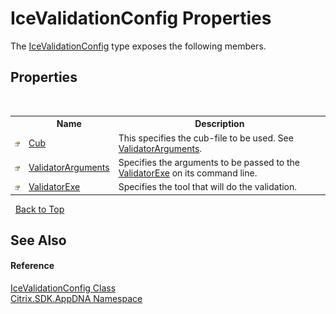 # IceValidationConfig Properties
 

The <a href="82a95f6e-802d-53df-4272-fa2226df7b49">IceValidationConfig</a> type exposes the following members.


## Properties
&nbsp;<table><tr><th></th><th>Name</th><th>Description</th></tr><tr><td>![Public property](media/pubproperty.gif "Public property")</td><td><a href="27ea343e-dfc3-f58a-8b56-5760ea7f4467">Cub</a></td><td>
This specifies the cub-file to be used. See <a href="5c093b92-aafd-c4bc-5c2f-2723fa014bd3">ValidatorArguments</a>.</td></tr><tr><td>![Public property](media/pubproperty.gif "Public property")</td><td><a href="5c093b92-aafd-c4bc-5c2f-2723fa014bd3">ValidatorArguments</a></td><td>
Specifies the arguments to be passed to the <a href="5ebbe1e8-d6a1-ece4-78a5-49372212adc3">ValidatorExe</a> on its command line.</td></tr><tr><td>![Public property](media/pubproperty.gif "Public property")</td><td><a href="5ebbe1e8-d6a1-ece4-78a5-49372212adc3">ValidatorExe</a></td><td>
Specifies the tool that will do the validation.</td></tr></table>&nbsp;
<a href="#icevalidationconfig-properties">Back to Top</a>

## See Also


#### Reference
<a href="82a95f6e-802d-53df-4272-fa2226df7b49">IceValidationConfig Class</a><br /><a href="fe2d265b-410b-8b11-1eb4-a790e0b062bf">Citrix.SDK.AppDNA Namespace</a><br />